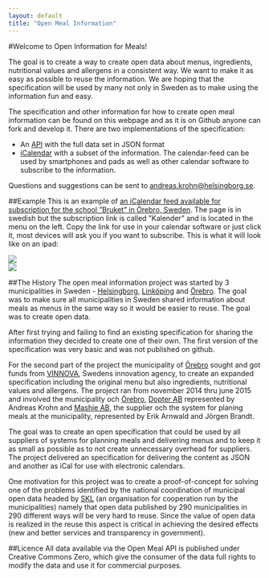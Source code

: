 ```yaml
---
layout: default
title: "Open Meal Information"
---
```

#Welcome to Open Information for Meals!

The goal is to create a way to create open data about menus, ingredients, nutritional values and allergens in a consistent way. We want to make it as easy as possible to reuse the information. We are hoping that the specification will be used by many not only in Sweden as to make using the information fun and easy.

The specification and other information for how to create open meal information can be found on this webpage and as it is on Github anyone can fork and develop it. There are two implementations of the specification:

* An [API](/Open-Meal/doc/basics.html) with the full data set in JSON format
* [iCalendar](/Open-Meal/doc/icalendar.html) with a subset of the information. The calendar-feed can be used by smartphones and pads as well as other calendar software to subscribe to the information.

Questions and suggestions can be sent to [andreas.krohn@helsingborg.se](mailto:andreas.krohn@helsingborg.se).

##Example
This is an example of [an iCalendar feed available for subscription for the school ”Bruket” in Örebro, Sweden](https://mpi.mashie.eu/public/app/%C3%96rebro%20kommun/C7A32CE6). The page is in swedish but the subscription link is called ”Kalender” and is located in the menu on the left. Copy the link for use in your calendar software or just click it, most devices will ask you if you want to subscribe. This is what it will look like on an ipad:

<img src="/Open-Meal/img/Kalender-maltidsinformation-crop.png"><br/>
<img src="/Open-Meal/img/Kalender-maltidsinformation-crop-expanded.png">

##The History
The open meal information project was started by 3 municipalities in Sweden - [Helsingborg](http://www.helsingborg.se/), [Linköping](http://linkoping.se/) and [Örebro](http://www.orebro.se/). The goal was to make sure all municipalities in Sweden shared information about meals as menus in the same way so it would be easier to reuse. The goal was to create open data.

After first trying and failing to find an existing specification for sharing the information they decided to create one of their own. The first version of the specification was very basic and was not published on github.

For the second part of the project the municipality of [Örebro](http://www.orebro.se/) sought and got funds from [VINNOVA](http://vinnova.se/), Swedens innovation agency, to create an expanded specification including the original menu but also ingredients, nutritional values and allergens. The project ran from november 2014 thru june 2015 and involved the municipality och [Örebro](http://www.orebro.se/), [Dopter AB](http://www.dopter.se/) represented by Andreas Krohn and [Mashie AB](http://www.mashie.se/), the supplier och the system for planing meals at the municipality, represented by Erik Arnwald and Jörgen Brandt.

The goal was to create an open specification that could be used by all suppliers of systems for planning meals and delivering menus and to keep it as small as possible as to not create unnecessary overhead for suppliers. The project delivered an specification for delivering the content as JSON and another as iCal for use with electronic calendars.

One motivation for this project was to create a proof-of-concept for solving one of the problems identified by the national coordination of municipal open data headed by [SKL](http://skl.se/) (an organisation for cooperation run by the municipalities) namely that open data published by 290 municipalities in 290 different ways will be very hard to reuse. Since the value of open data is realized in the reuse this aspect is critical in achieving the desired effects (new and better services and transparency in government).

##Licence
All data available via the Open Meal API is published under Creative Commons Zero, which give the consumer of the data full rights to modify the data and use it for commercial purposes.